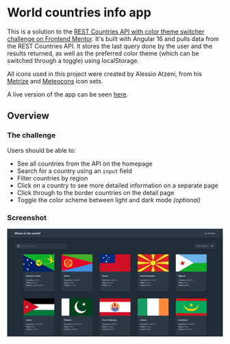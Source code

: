 # World countries info app

This is a solution to the [REST Countries API with color theme switcher challenge on Frontend Mentor](https://www.frontendmentor.io/challenges/rest-countries-api-with-color-theme-switcher-5cacc469fec04111f7b848ca). It's built with Angular 16 and pulls data from the REST Countries API. It stores the last query done by the user and the results returned, as well as the preferred color theme (which can be switched through a toggle) using localStorage.

All icons used in this project were created by Alessio Atzeni, from his [Metrize](https://www.alessioatzeni.com/metrize-icons/) and [Meteocons](https://www.alessioatzeni.com/meteocons/) icon sets.

A live version of the app can be seen [here](https://rest-countries-api-elyosis.netlify.app/).

## Overview

### The challenge

Users should be able to:

- See all countries from the API on the homepage
- Search for a country using an `input` field
- Filter countries by region
- Click on a country to see more detailed information on a separate page
- Click through to the border countries on the detail page
- Toggle the color scheme between light and dark mode *(optional)*

### Screenshot

![Screenshot of the application](./screenshot.png)